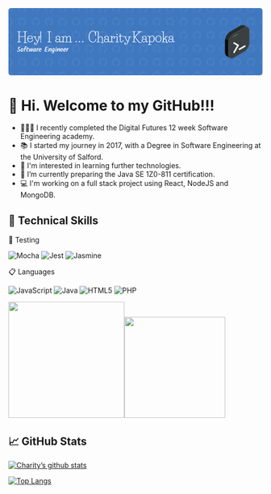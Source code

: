 ![My banner](assets/header-image.png)

# 👋 Hi. Welcome to my GitHub!!!

* 👩🏻‍💻 I recently completed the Digital Futures 12 week Software Engineering academy.
* 📚 I started my journey in 2017, with a Degree in Software Engineering at the University of Salford.
* 👀 I'm interested in learning further technologies.
* 🌱 I’m currently preparing the Java SE 1Z0-811 certification.
* 💻 I'm working on a full stack project using React, NodeJS and MongoDB.

## 💼 Technical Skills

🧪 Testing

![Mocha](https://img.shields.io/badge/-mocha-%238D6748?style=for-the-badge&logo=mocha&logoColor=white)
![Jest](https://img.shields.io/badge/-jest-%23C21325?style=for-the-badge&logo=jest&logoColor=white)
![Jasmine](https://img.shields.io/badge/-Jasmine-%238A4182?style=for-the-badge&logo=Jasmine&logoColor=white)

📋 Languages

![JavaScript](https://img.shields.io/badge/javascript-%23323330.svg?style=for-the-badge&logo=javascript&logoColor=%23F7DF1E)
![Java](https://img.shields.io/badge/java-%23ED8B00.svg?style=for-the-badge&logo=java&logoColor=white)
![HTML5](https://img.shields.io/badge/html5-%23E34F26.svg?style=for-the-badge&logo=html5&logoColor=white)
![PHP](https://img.shields.io/badge/php-%23777BB4.svg?style=for-the-badge&logo=php&logoColor=white)

<img src="https://github.com/KapokaC/KapokaC/blob/main/assets/oracle-java.png" width="230" height="230"><img src="https://github.com/KapokaC/KapokaC/blob/main/assets/agile-explorer.png" width="200" height="200">

## 📈 GitHub Stats 

[![Charity’s github stats](https://github-readme-stats.vercel.app/api?username=KapokaC)](https://github.com/KapokaC)

[![Top Langs](https://github-readme-stats.vercel.app/api/top-langs/?username=yushi1007&layout=compact)](https://github.com/KapokaC)


 
